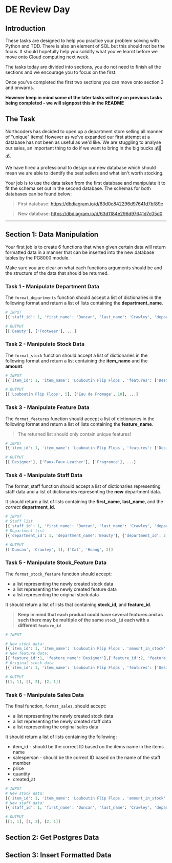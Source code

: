 # DE Review Day

## Introduction

These tasks are designed to help you practice your problem solving with Python and TDD. There is also an element of SQL but this should not be the focus. It should hopefully help you solidify what you've learnt before we move onto Cloud computing next week.

The tasks today are divided into sections, you do not need to finish all the sections and we encourage you to focus on the first.

Once you've completed the first two sections you can move onto section 3 and onwards.

**However keep in mind some of the later tasks will rely on previous tasks being completed - we will signpost this in the README**


## The Task

Northcoders has decided to open up a department store selling all manner of \"unique\" items! However as we've expanded our first attempt at a database has not been as useful as we'd like. We are stuggling to analyse our sales, an important thing to do if we want to bring in the big bucks 💰🤑💰.

We have hired a professional to design our new database which should mean we are able to identify the best sellers and what isn't worth stocking.

Your job is to use the data taken from the first database and manipulate it to fit the schema set out in the second database. The schemas for both databases can be found below:

> First database: https://dbdiagram.io/d/63d0e842296d97641d7bf89e

> New database: https://dbdiagram.io/d/63d1184e296d97641d7c05d0


---

## Section 1: Data Manipulation

Your first job is to create 6 functions that when given certain data will return formatted data in a manner that can be inserted into the new database tables by the PG8000 module.

Make sure you are clear on what each functions arguments should be and the structure of the data that should be returned.


### Task 1 - Manipulate Department Data

The `format_departments` function should accept a list of dictionaries in the following format and return a list of lists containing the **department_name**.

```py
# INPUT
[{'staff_id': 1, 'first_name': 'Duncan', 'last_name': 'Crawley', 'department': 'Beauty'}, {'staff_id': 2, 'first_name': 'Cat', 'last_name': 'Hoang', 'department': 'Footwear'}, ...]

# OUTPUT
[['Beauty'], ['Footwear'], ...]
```

### Task 2 - Manipulate Stock Data

The `format_stock` function should accept a list of dictionaries in the following format and return a list containing the **item_name** and the **amount**.

```py
# INPUT
[{'item_id': 1, 'item_name': 'Louboutin Flip Flops', 'features': ['Designer', 'Faux-Faux-Leather'], 'department': 'Footwear', 'amount': 5}, {'item_id': 2, 'item_name': 'Eau de Fromage', 'features': ['Fragrance', 'Designer'], 'department': 'Beauty', 'amount': 10}, ...]

# OUTPUT
[['Louboutin Flip Flops', 5], ['Eau de Fromage', 10], ...]
```


### Task 3 - Manipulate Feature Data

The `format_features` function should accept a list of dictionaries in the following format and return a list of lists containing the **feature_name**.

> The returned list should only contain unique features!

```py
# INPUT
[{'item_id': 1, 'item_name': 'Louboutin Flip Flops', 'features': ['Designer', 'Faux-Faux-Leather'], 'department': 'Footwear', 'amount': 5}, {'item_id': 2, 'item_name': 'Eau de Fromage', 'features': ['Fragrance', 'Designer'], 'department': 'Beauty', 'amount': 10}, ...]

# OUTPUT
[['Designer'], ['Faux-Faux-Leather'], ['Fragrance'], ...]
```

### Task 4 - Manipulate Staff Data

The format_staff function should accept a list of dictionaries representing staff data and a list of dictionaries representing the **new** department data.

It should return a list of lists containing the **first_name**, **last_name**, and the *correct* **department_id**.

```py
# INPUT
# Staff list
[{'staff_id': 1, 'first_name': 'Duncan', 'last_name': 'Crawley', 'department': 'Beauty'}, {'staff_id': 2, 'first_name': 'Cat', 'last_name': 'Hoang', 'department': 'Footwear'}]
# Department list
[{'department_id': 1, 'department_name':'Beauty'}, {'department_id': 2, 'department_name':'Footwear'}]

# OUTPUT
[['Duncan', 'Crawley', 1], ['Cat', 'Hoang', 2]]
```


### Task 5 - Manipulate Stock_Feature Data
The `format_stock_feature` function should accept:
- a list representing the newly created stock data
- a list representing the newly created feature data
- a list representing the original stock data

It should return a list of lists that containing **stock_id**, and **feature_id**.

> **Keep in mind that each product could have several features and as such there may be multiple of the same `stock_id` each with a different `feature_id`**

```py
# INPUT

# New stock data:
[{'item_id': 1, 'item_name': 'Louboutin Flip Flops'. 'amount_in_stock':5}, {'item_id': 2, 'item_name': 'Eau de Fromage', 'amount_in_stock': 10}]
# New feature data:
[{'feature_id':1, 'feature_name':'Designer'},{'feature_id':2, 'feature_name':'Faux-Faux-Leather'}]
# Original stock data
[{'item_id': 1, 'item_name': 'Louboutin Flip Flops', 'features': ['Designer', 'Faux-Faux-Leather'], 'department': 'Footwear', 'amount': 5}, {'item_id': 2, 'item_name': 'Eau de Fromage', 'features': ['Designer'], 'department': 'Beauty', 'amount': 10}]

# OUTPUT
[[1, 1], [1, 2], [2, 1]]
```
 
### Task 6 - Manipulate Sales Data

The final function, `format_sales`, should accept:

- a list representing the newly created stock data
- a list representing the newly created staff data
- a list representing the original sales data

It should return a list of lists containing the following:
- item_id - should be the correct ID based on the items name in the items name
- salesperson - should be the correct ID based on the name of the staff member
- price
- quantity
- created_at

```py
# INPUT
# New stock data:
[{'item_id': 1, 'item_name': 'Louboutin Flip Flops'. 'amount_in_stock':5}, {'item_id': 2, 'item_name': 'Eau de Fromage', 'amount_in_stock': 10}]
# New staff data:
[{'staff_id': 1, 'first_name': 'Duncan', 'last_name': 'Crawley', 'department_id': 1}, {'staff_id': 2, 'first_name': 'Cat', 'last_name': 'Hoang', 'department_id': 2}]

# OUTPUT
[[1, 1], [1, 2], [2, 1]]

```

## Section 2: Get Postgres Data

## Section 3: Insert Formatted Data 
